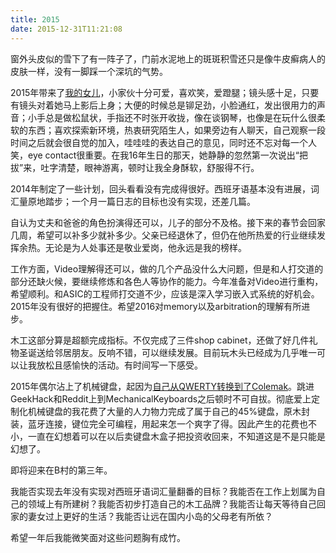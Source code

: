 ```yaml
---
title: 2015
date: 2015-12-31T11:21:08
---
```


窗外头皮似的雪下了有一阵子了，门前水泥地上的斑斑积雪还只是像牛皮癣病人的皮肤一样，没有一脚踩一个深坑的气势。

<!--more-->

2015年带来了[我的女儿](/posts/nu-er-dan-sheng)，小家伙十分可爱，喜欢笑，爱蹬腿；镜头感十足，只要有镜头对着她马上影后上身；大便的时候总是铆足劲，小脸通红，发出很用力的声音；小手总是做松鼠状，手指还不时张开收拢，像在谈钢琴，也像是在玩什么很柔软的东西；喜欢探索新环境，热衷研究陌生人，如果旁边有人聊天，自己观察一段时间之后就会很自觉的加入，哇哇哇的表达自己的意见，同时还不忘对每一个人笑，eye contact很重要。在我16年生日的那天，她静静的忽然第一次说出“把拔”来，吐字清楚，眼神游离，顿时让我全身酥软，舒服得不行。

2014年制定了一些计划，回头看看没有完成得很好。西班牙语基本没有进展，词汇量原地踏步；一个月一篇日志的目标也没有实现，还差几篇。

自认为丈夫和爸爸的角色扮演得还可以，儿子的部分不及格。接下来的春节会回家几周，希望可以补多少就补多少。父亲已经退休了，但仍在他所热爱的行业继续发挥余热。无论是为人处事还是敬业爱岗，他永远是我的榜样。

工作方面，Video理解得还可以，做的几个产品没什么大问题，但是和人打交道的部分还缺火候，要继续修炼和各色人等协作的能力。今年准备对Video进行重构，希望顺利。和ASIC的工程师打交道不少，应该是深入学习嵌入式系统的好机会。2015年没有很好的把握住。希望2016对memory以及arbitration的理解有所进步。

木工这部分算是超额完成指标。不仅完成了三件shop
cabinet，还做了好几件礼物圣诞送给邻居朋友。反响不错，可以继续发展。目前玩木头已经成为几乎唯一可以让我放松且感愉快的活动。有时间写一下感受。

2015年偶尔沾上了机械键盘，起因为[自己从QWERTY转换到了Colemak](/posts/from-qwerty-to-colemak)。跳进GeekHack和Reddit上到MechanicalKeyboards之后顿时不可自拔。彻底爱上定制化机械键盘的我花费了大量的人力物力完成了属于自己的45%键盘，原木封装，蓝牙连接，键位完全可编程，用起来怎一个爽字了得。因此产生的花费也不小，一直在幻想着可以在以后卖键盘木盒子把投资收回来，不知道这是不是只能是幻想了。

即将迎来在B村的第三年。

我能否实现去年没有实现对西班牙语词汇量翻番的目标？我能否在工作上划属为自己的领域上有所建树？我能否初步打造自己的木工品牌？我能否让每天等待自己回家的妻女过上更好的生活？我能否让远在国内小岛的父母老有所依？

希望一年后我能微笑面对这些问题胸有成竹。

